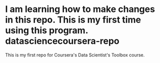 I am learning how to make changes in this repo. This is my first time using this program.
datasciencecoursera-repo
========================

This is my first repo for Coursera's Data Scientist's Toolbox course.
